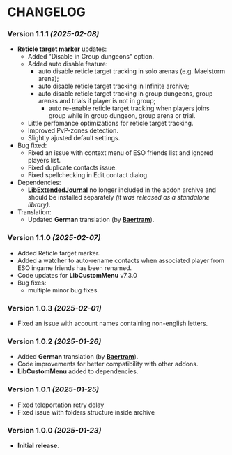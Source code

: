 # CHANGELOG

### Version 1.1.1 *(2025-02-08)*
* **Reticle target marker** updates:
  * Added "Disable in Group dungeons" option.
  * Added auto disable feature:
    * auto disable reticle target tracking in solo arenas (e.g. Maelstorm arena);
    * auto disable reticle target tracking in Infinite archive;
    * auto disable reticle target tracking in group dungeons, group arenas and trials if player is not in group;
      * auto re-enable reticle target tracking when players joins group while in group dungeon, group arena or trial.
  * Little perfomance optimizations for reticle target tracking.
  * Improved PvP-zones detection.
  * Slightly ajusted default settings.
* Bug fixed:
  * Fixed an issue with context menu of ESO friends list and ignored players list.
  * Fixed duplicate contacts issue.
  * Fixed spellchecking in Edit contact dialog.
* Dependencies:
  * **[LibExtendedJournal](https://www.esoui.com/downloads/info4031-LibExtendedJournal.html)** no longer included in the addon archive and should be installed separately *(it was released as a standalone library)*.
* Translation:
  * Updated **German** translation (by **[Baertram](https://www.esoui.com/forums/member.php?u=2028)**).

### Version 1.1.0 *(2025-02-07)*
* Added Reticle target marker.
* Added a watcher to auto-rename contacts when associated player from ESO ingame friends has been renamed.
* Code updates for **LibCustomMenu** v7.3.0
* Bug fixes:
    * multiple minor bug fixes.

### Version 1.0.3 *(2025-02-01)*
* Fixed an issue with account names containing non-english letters.

### Version 1.0.2 *(2025-01-26)*
* Added **German** translation (by **[Baertram](https://www.esoui.com/forums/member.php?u=2028)**).
* Code improvements for better compatibility with other addons.
* **LibCustomMenu** added to dependencies.

### Version 1.0.1 *(2025-01-25)*
* Fixed teleportation retry delay
* Fixed issue with folders structure inside archive

### Version 1.0.0 *(2025-01-23)*
* **Initial release**.
